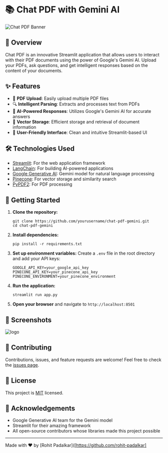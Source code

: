 # 📚 Chat PDF with Gemini AI

![Chat PDF Banner](https://your-image-url-here.com/banner.png)

## 🌟 Overview

Chat PDF is an innovative Streamlit application that allows users to interact with their PDF documents using the power of Google's Gemini AI. Upload your PDFs, ask questions, and get intelligent responses based on the content of your documents.

## ✨ Features

- 📁 **PDF Upload**: Easily upload multiple PDF files
- 🔍 **Intelligent Parsing**: Extracts and processes text from PDFs
- 🧠 **AI-Powered Responses**: Utilizes Google's Gemini AI for accurate answers
- 💾 **Vector Storage**: Efficient storage and retrieval of document information
- 🎨 **User-Friendly Interface**: Clean and intuitive Streamlit-based UI

## 🛠️ Technologies Used

- [Streamlit](https://streamlit.io/): For the web application framework
- [LangChain](https://python.langchain.com/): For building AI-powered applications
- [Google Generative AI](https://ai.google/): Gemini model for natural language processing
- [Pinecone](https://www.pinecone.io/): For vector storage and similarity search
- [PyPDF2](https://pypdf2.readthedocs.io/): For PDF processing

## 🚀 Getting Started

1. **Clone the repository:**

   ```
   git clone https://github.com/yourusername/chat-pdf-gemini.git
   cd chat-pdf-gemini
   ```

2. **Install dependencies:**

   ```
   pip install -r requirements.txt
   ```

3. **Set up environment variables:**
   Create a `.env` file in the root directory and add your API keys:

   ```
   GOOGLE_API_KEY=your_google_api_key
   PINECONE_API_KEY=your_pinecone_api_key
   PINECONE_ENVIRONMENT=your_pinecone_environment
   ```

4. **Run the application:**

   ```
   streamlit run app.py
   ```

5. **Open your browser** and navigate to `http://localhost:8501`

## 📸 Screenshots

![logo](https://www.imghippo.com/i/yVesd1729514079.jpg)





## 🤝 Contributing

Contributions, issues, and feature requests are welcome! Feel free to check the [issues page](https://github.com/yourusername/chat-pdf-gemini/issues).

## 📝 License

This project is [MIT](https://choosealicense.com/licenses/mit/) licensed.

## 👏 Acknowledgements

- Google Generative AI team for the Gemini model
- Streamlit for their amazing framework
- All open-source contributors whose libraries made this project possible

---

Made with ❤️ by [Rohit Padalkar]([https://github.com/rohit-padalkar]
